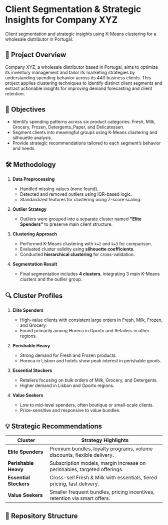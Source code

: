 # Client Segmentation & Strategic Insights for Company XYZ
Client segmentation and strategic insights using K-Means clustering for a wholesale distributor in Portugal.

## 📌 Project Overview
Company XYZ, a wholesale distributor based in Portugal, aims to optimize its inventory management and tailor its marketing strategies by understanding spending behavior across its 440 business clients. This project applies clustering techniques to identify distinct client segments and extract actionable insights for improving demand forecasting and client retention.

## 🎯 Objectives
- Identify spending patterns across six product categories: Fresh, Milk, Grocery, Frozen, Detergents_Paper, and Delicatessen.
- Segment clients into meaningful groups using K-Means clustering and silhouette analysis.
- Provide strategic recommendations tailored to each segment’s behavior and needs.

## 🛠️ Methodology
1. **Data Preprocessing**
   - Handled missing values (none found).
   - Detected and removed outliers using IQR-based logic.
   - Standardized features for clustering using Z-score scaling.

2. **Outlier Strategy**
   - Outliers were grouped into a separate cluster named **"Elite Spenders"** to preserve main client structure.

3. **Clustering Approach**
   - Performed K-Means clustering with `k=2` and `k=3` for comparison.
   - Evaluated cluster validity using **silhouette coefficients**.
   - Conducted **hierarchical clustering** for cross-validation.

4. **Segmentation Result**
   - Final segmentation includes **4 clusters**, integrating 3 main K-Means clusters and the outlier group.

## 🔍 Cluster Profiles
1. **Elite Spenders**
   - High-value clients with consistent large orders in Fresh, Milk, Frozen, and Grocery.
   - Found primarily among Horeca in Oporto and Retailers in other regions.

2. **Perishable Heavy**
   - Strong demand for Fresh and Frozen products.
   - Horeca in Lisbon and hotels show peak interest in perishable goods.

3. **Essential Stockers**
   - Retailers focusing on bulk orders of Milk, Grocery, and Detergents.
   - Higher demand in Lisbon and Oporto regions.

4. **Value Seekers**
   - Low to mid-level spenders, often boutique or small-scale clients.
   - Price-sensitive and responsive to value bundles.

## 💡 Strategic Recommendations
| Cluster            | Strategy Highlights |
|--------------------|---------------------|
| **Elite Spenders** | Premium bundles, loyalty programs, volume discounts, flexible delivery. |
| **Perishable Heavy** | Subscription models, margin increase on perishables, targeted offerings. |
| **Essential Stockers** | Cross-sell Fresh & Milk with essentials, tiered pricing, fast delivery. |
| **Value Seekers** | Smaller frequent bundles, pricing incentives, retention via smart offers. |

## 📁 Repository Structure

